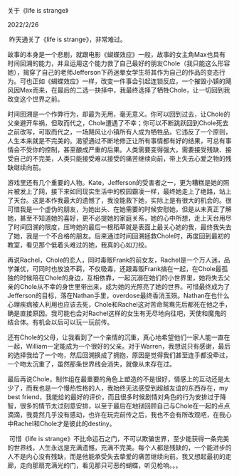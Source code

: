 关于《life is strange》

2022/2/26

​		昨天通关了《life is strange》，非常难过。

​		故事的本身是一个悲剧，就跟电影《蝴蝶效应》一般，故事的女主角Max也具有时间回溯的能力，并且运用这个能力救了自己最好的朋友Chole（我只能这么形容她），揭穿了自己的老师Jefferson下药迷晕女学生将其作为自己的作品的变态行为。可也正如《蝴蝶效应》一样，改变一件事会引起连锁反应，一个摧毁小镇的飓风因Max而来，在最后的二选一抉择中，我最终选择了牺牲Chole，让一切回到我改变这个世界之前。

​		时间回溯是一个作弊行为，却最为无用，毫无意义。你可以回到过去，让Chole的父亲避开车祸，但取而代之，Chole遭遇了不幸；你可以不断跳跃回到Chole死去之前改写，可取而代之，一场飓风让小镇所有人成为牺牲品。它违反了一个原则，人生本来就是不完美的。渴望通过不断地修正让所有事情都有好的结果，可总有事情会不受你的控制，甚至酿成严重的后果。人类需要变得强大，需要接受残缺、接受自己的不完美，人类只能接受难以接受的痛苦继续向前，带上失去心爱之物的残缺继续向前。

​		游戏里还有几个重要的人物。Kate，Jefferson的受害者之一，更为糟糕是她的照片被发上了网，接下来如同现实生活中的校园霸凌一样，最终她走上了绝路，站上了天台。这是本作我最大的遗憾了，我没能救下她，实际上是有很大的机会的。很可惜我是一个虚伪的朋友，为她出头、在她需要的时候安慰她，但是从未真正了解她，甚至不知道她的喜好，更不必提她的家庭关系，她的心中所想，走上天台用尽了时间回溯的限度，压垮她的最后一根稻草就是表面上最关心她的我，最终我失去了她，我是一个不合格的朋友。后来通过时间回溯拯救Chole时，再度回到最初的教室，看见那个低着头难过的她，我真的心如刀绞。

​		再说Rachel，Chole的恋人，同时毒贩Frank的前女友，Rachel是一个万人迷，品学兼优，可同时也放浪不羁，不仅吸毒，还跟毒贩Frank搞在一起，在Chole最孤独的时候陪在Chole的身边，互相依靠，一起沉溺在她们的小世界里，她将失去父亲的Chole从不幸的身世里带出来，成为她的光照亮了她的世界。可惜最终成为了Jefferson的目标，落在Nathan手里，overdose最终香消玉殒。Nathan在也什么心理疾病被人利用也应该去死，Chole和Rachel这对苦命鸳鸯先后都死在他之手，确是直接原因。我可能也会对Rachel这样的女生有无尽地向往吧，天使和魔鬼的结合体。有机会以后可以玩一玩前传。

​		还有Chole的父母，让我看到了一个亲情的沉重，真心地希望他们一家人能一直在一起，William一定能成为一个很好的父亲。对于Warren，我想说只有感谢，最后的选择我给了一个吻，然后回溯换成了拥抱，原因是觉得我们甚至连手都没牵过，一个吻太沉重了，虽然那条世界线会消失，就像从未存在过。

​		最后再说Chole，制作组在最重要的角色上塑造的不是很好，情感上的互动还是太少了，而我也是一个慢热性格的人，我始终无法感受到超越友谊的东西存在，my best friend，我能给的最好的评价，而且很多时候剧情对角色的行为安排过于降智，很多的情节太过刻意安排，以至于最后在地狱回顾自己与Chole在一起的点点滴滴，我竟然几乎没有感动，也许在玩完前传之后，我也不会有所改观吧，在我心中Rachel和Chole才是彼此的destiny。

​		可惜《life is strange》不比命运石之门，不可以欺骗世界，至少能获得一条完美的世界线，人生永远是充满遗憾，充满不完美。每个人都是残缺的，一个能进步的人不是内心没有残缺，而是他能承受失去挚爱的痛苦继续向前。我又想起最初的走廊，走向那扇充满光的门，看见那只可恶的蝴蝶，听见枪响。。。

